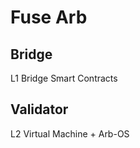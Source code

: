 Fuse Arb
========


## Bridge

L1 Bridge Smart Contracts



## Validator

L2 Virtual Machine + Arb-OS

